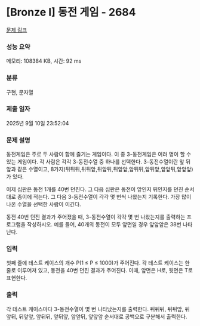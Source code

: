 # [Bronze I] 동전 게임 - 2684 

[문제 링크](https://www.acmicpc.net/problem/2684) 

### 성능 요약

메모리: 108384 KB, 시간: 92 ms

### 분류

구현, 문자열

### 제출 일자

2025년 9월 10일 23:52:04

### 문제 설명

<p>동전게임은 주로 두 사람이 함께 즐기는 게임이다. 이 중 3-동전게임은 여러 명이 할 수 있는 게임이다. 각 사람은 각각 3-동전수열 중 하나를 선택한다. 3-동전수열이란 앞 뒤 앞과 같은 수열이고, 8가지(뒤뒤뒤,뒤뒤앞,뒤앞뒤,뒤앞앞,앞뒤뒤,앞뒤앞,앞앞뒤,앞앞앞)가 있다.</p>

<p>이제 심판은 동전 1개를 40번 던진다. 그 다음 심판은 동전이 앞인지 뒤인지를 던진 순서대로 종이에 적는다. 그 다음 3-동전수열이 각각 몇 번씩 나왔는지 기록한다. 가장 많이 나온 수열을 선택한 사람이 이긴다.</p>

<p>동전 40번 던진 결과가 주어졌을 때, 3-동전수열이 각각 몇 번 나왔는지를 출력하는 프로그램을 작성하시오. 예를 들어, 40개의 동전이 모두 앞면일 경우 앞앞앞은 38번 나타난다.</p>

### 입력 

 <p>첫째 줄에 테스트 케이스의 개수 P(1 ≤ P ≤ 1000)가 주어진다. 각 테스트 케이스는 한 줄로 이루어져 있고, 동전을 40번 던진 결과가 주어진다. 이때, 앞면은 H로, 뒷면은 T로 표현한다. </p>

### 출력 

 <p>각 테스트 케이스마다 3-동전수열이 몇 번 나타났는지를 출력한다. 뒤뒤뒤, 뒤뒤앞, 뒤앞뒤, 뒤앞앞, 앞뒤뒤, 앞뒤앞, 앞앞뒤, 앞앞앞 순서대로 공백으로 구분해서 출력한다.</p>

